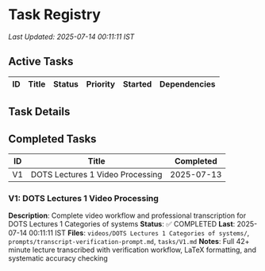 # Task Registry
*Last Updated: 2025-07-14 00:11:11 IST*

## Active Tasks
| ID | Title | Status | Priority | Started | Dependencies |
|----|-------|--------|----------|---------|--------------|

## Task Details

## Completed Tasks
| ID | Title | Completed |
|----|-------|-----------|
| V1 | DOTS Lectures 1 Video Processing | 2025-07-13 |

### V1: DOTS Lectures 1 Video Processing
**Description**: Complete video workflow and professional transcription for DOTS Lectures 1 Categories of systems
**Status**: ✅ COMPLETED **Last**: 2025-07-14 00:11:11 IST
**Files**: `videos/DOTS Lectures 1 Categories of systems/`, `prompts/transcript-verification-prompt.md`, `tasks/V1.md`
**Notes**: Full 42+ minute lecture transcribed with verification workflow, LaTeX formatting, and systematic accuracy checking
